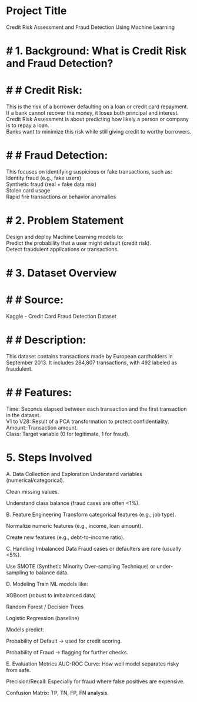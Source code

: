 # Project Title 
Credit Risk Assessment and Fraud Detection Using Machine Learning

# # 1. Background: What is Credit Risk and Fraud Detection?
# # # Credit Risk:
This is the risk of a borrower defaulting on a loan or credit card repayment. If a bank cannot recover the money, it loses both principal and interest.</br>
Credit Risk Assessment is about predicting how likely a person or company is to repay a loan.</br>
Banks want to minimize this risk while still giving credit to worthy borrowers.

# # # Fraud Detection:
This focuses on identifying suspicious or fake transactions, such as:</br>
Identity fraud (e.g., fake users)</br>
Synthetic fraud (real + fake data mix)</br>
Stolen card usage</br>
Rapid fire transactions or behavior anomalies

# # 2. Problem Statement
Design and deploy Machine Learning models to:</br>
Predict the probability that a user might default (credit risk).</br>
Detect fraudulent applications or transactions.

# # 3. Dataset Overview
# # # Source: 
Kaggle - Credit Card Fraud Detection Dataset</br>
# # # Description: 
This dataset contains transactions made by European cardholders in September 2013. It includes 284,807 transactions, with 492 labeled as fraudulent.</br>
# # # Features:
Time: Seconds elapsed between each transaction and the first transaction in the dataset.</br>
V1 to V28: Result of a PCA transformation to protect confidentiality.</br>
Amount: Transaction amount.</br>
Class: Target variable (0 for legitimate, 1 for fraud).

# 5. Steps Involved
A. Data Collection and Exploration
Understand variables (numerical/categorical).

Clean missing values.

Understand class balance (fraud cases are often <1%).

B. Feature Engineering
Transform categorical features (e.g., job type).

Normalize numeric features (e.g., income, loan amount).

Create new features (e.g., debt-to-income ratio).

C. Handling Imbalanced Data
Fraud cases or defaulters are rare (usually <5%).

Use SMOTE (Synthetic Minority Over-sampling Technique) or under-sampling to balance data.

D. Modeling
Train ML models like:

XGBoost (robust to imbalanced data)

Random Forest / Decision Trees

Logistic Regression (baseline)

Models predict:

Probability of Default → used for credit scoring.

Probability of Fraud → flagging for further checks.

E. Evaluation Metrics
AUC-ROC Curve: How well model separates risky from safe.

Precision/Recall: Especially for fraud where false positives are expensive.

Confusion Matrix: TP, TN, FP, FN analysis.
